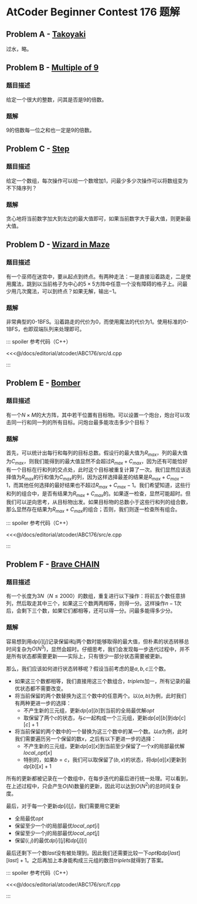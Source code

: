 # AtCoder Beginner Contest 176 题解

## Problem A - [Takoyaki](https://atcoder.jp/contests/abc176/tasks/abc176_a)

过水，略。

## Problem B - [Multiple of 9](https://atcoder.jp/contests/abc176/tasks/abc176_b)

### 题目描述

给定一个很大的整数，问其是否是$9$的倍数。

### 题解

$9$的倍数每一位之和也一定是$9$的倍数。

## Problem C - [Step](https://atcoder.jp/contests/abc176/tasks/abc176_c)

### 题目描述

给定一个数组，每次操作可以给一个数增加$1$，问最少多少次操作可以将数组变为不下降序列？

### 题解

贪心地将当前数字加大到左边的最大值即可，如果当前数字大于最大值，则更新最大值。

## Problem D - [Wizard in Maze](https://atcoder.jp/contests/abc176/tasks/abc176_d)

### 题目描述

有一个巫师在迷宫中，要从起点到终点。有两种走法：一是直接沿着路走，二是使用魔法，跳到以当前格子为中心的$5\times5$方阵中任意一个没有障碍的格子上。问最少用几次魔法，可以到终点？如果无解，输出$-1$。

### 题解

非常典型的0-1BFS。沿着路走的代价为$0$，而使用魔法的代价为$1$。使用标准的0-1BFS，也即双端队列来处理即可。

::: spoiler 参考代码（C++）

<<<@/docs/editorial/atcoder/ABC176/src/d.cpp

:::


## Problem E - [Bomber](https://atcoder.jp/contests/abc176/tasks/abc176_e)

### 题目描述

有一个$N\times M$的大方阵，其中若干位置有目标物。可以设置一个炮台，炮台可以攻击同一行和同一列的所有目标。问炮台最多能攻击多少个目标？

### 题解

首先，可以统计出每行和每列的目标总数。假设行的最大值为$R_{max}$，列的最大值为$C_{max}$，则我们能得到的最大值显然不会超过$R_{max}+C_{max}$，因为还有可能恰好有一个目标在行和列的交点处，此时这个目标被重复计算了一次。我们显然应该选择值为$R_{max}$的行和值为$C_{max}$的列，因为这样选择最差的结果是$R_{max}+C_{max}-1$，而其他任何选择的最好结果也不超过$R_{max}+C_{max}-1$。我们希望知道，这些行和列的组合中，是否有结果为$R_{max}+C_{max}$的。如果逐一检查，显然可能超时。但我们可以逆向思考，从目标物出发。如果目标物的总数小于这些行和列的组合数，那么显然存在结果为$R_{max}+C_{max}$的组合；否则，我们则逐一检查所有组合。

::: spoiler 参考代码（C++）

<<<@/docs/editorial/atcoder/ABC176/src/e.cpp

:::

## Problem F - [Brave CHAIN](https://atcoder.jp/contests/abc176/tasks/abc176_f)

### 题目描述

有一个长度为$3N$（$N\leq2000$）的数组，重复进行以下操作：将前五个数任意排列，然后取走其中三个，如果这三个数两两相等，则得一分。这样操作$n-1$次后，会剩下三个数，如果它们都相等，还可以得一分。问最多能得多少分。

### 题解

容易想到用$dp[i][j]$记录保留$i$和$j$两个数时能够取得的最大值，但朴素的状态转移总时间复杂为$O(N^3)$，显然会超时。仔细思考，我们会发现每一步迭代过程中，并不是所有状态都需要更新——实际上，只有很少一部分状态需要被更新。

那么，我们应该如何进行状态转移呢？假设当前考虑的是$a,b,c$三个数。

- 如果这三个数都相等，我们直接用这三个数组合，$triplets$加一，所有记录的最优状态都不需要改变。
- 将当前保留的两个数替换为这三个数中的任意两个。以$(a,b)$为例，此时我们有两种更进一步的选择：
    - 不产生新的三元组，更新$dp[a][b]$到当前的全局最优解$opt$
    - 取保留了两个$c$的状态，与$c$一起构成一个三元组，更新$dp[a][b]$到$dp[c][c]+1$
- 将当前保留的两个数中的一个替换为这三个数中的某一个数。以$a$为例，此时我们需要遍历另一个保留的数$x$，之后有以下更进一步的选择：
    - 不产生新的三元组，更新$dp[a][x]$到当前至少保留了一个$x$的局部最优解$local\_opt[x]$
    - 特别的，如果$b=c$，我们可以取保留了$(b,x)$的状态，将$dp[a][x]$更新到$dp[b][x]+1$

所有的更新都被记录在一个数组中，在每步迭代的最后进行统一处理。可以看到，在上述过程中，只会产生$O(N)$数量的更新，因此可以达到$O(N^2)$的总时间复杂度。

最后，对于每一个更新$dp[i][j]$，我们需要用它更新

- 全局最优$opt$
- 保留至少一个$i$的局部最优$local\_opt[i]$
- 保留至少一个$j$的局部最优$local\_opt[j]$
- 保留$(i,j)$的最优$dp[i][j]$和$dp[j][i]$

最后还剩下一个数$last$没有被处理到。因此我们还需要比较一下$opt$和$dp[last][last]+1$。之后再加上本身能构成三元组的数目$triplets$就得到了答案。

::: spoiler 参考代码（C++）

<<<@/docs/editorial/atcoder/ABC176/src/f.cpp

:::

<Utterances />
